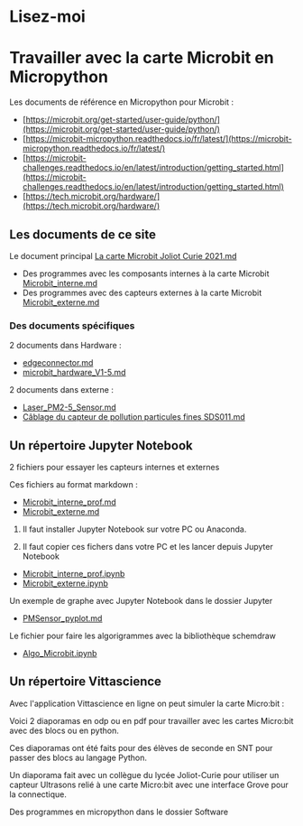 Lisez-moi
=========

Travailler avec la carte Microbit en Micropython
================================================

Les documents de référence en Micropython pour Microbit :

 - [https://microbit.org/get-started/user-guide/python/](https://microbit.org/get-started/user-guide/python/)
 - [https://microbit-micropython.readthedocs.io/fr/latest/](https://microbit-micropython.readthedocs.io/fr/latest/)
 - [https://microbit-challenges.readthedocs.io/en/latest/introduction/getting_started.html](https://microbit-challenges.readthedocs.io/en/latest/introduction/getting_started.html)
 - [https://tech.microbit.org/hardware/](https://tech.microbit.org/hardware/)


Les documents de ce site
------------------------

Le document principal [La carte Microbit Joliot Curie 2021.md](La%20carte%20Microbit%20Joliot%20Curie%202021.md)

- Des programmes avec les composants internes à la carte Microbit [Microbit_interne.md](Microbit_interne.md)
- Des programmes avec des capteurs externes à la carte Microbit [Microbit_externe.md](Microbit_externe.md)

### Des documents spécifiques

2 documents dans Hardware :

 - [edgeconnector.md](Hardware/edgeconnector.md)
 - [microbit_hardware_V1-5.md](Hardware/microbit_hardware_V1-5.md)

2 documents dans externe :

 - [Laser_PM2-5_Sensor.md](Externe/Laser_PM2-5_Sensor.md)
 - [Câblage du capteur de pollution particules fines SDS011.md](Externe/Câblage%20du%20capteur%20de%20pollution%20particules%20fines%20SDS011.md)

 Un répertoire Jupyter Notebook
 ------------------------------

 2 fichiers pour essayer les capteurs internes et externes

 Ces fichiers au format markdown :

 - [Microbit_interne_prof.md](Jupyter/Microbit_interne_prof.md)
 - [Microbit_externe.md](Jupyter/Microbit_externe.md)

1. Il faut installer Jupyter Notebook sur votre PC ou Anaconda.

2. Il faut copier ces fichers dans votre PC et les lancer depuis Jupyter Notebook

 - [Microbit_interne_prof.ipynb](Jupyter/Microbit_interne_prof.ipynb)
 - [Microbit_externe.ipynb](Jupyter/Microbit_externe.ipynb)

Un exemple de graphe avec Jupyter Notebook dans le dossier Jupyter

 - [PMSensor_pyplot.md](Jupyter/PMSensor_pyplot.md)

 Le fichier pour faire les algorigrammes avec la bibliothèque schemdraw

 - [Algo_Microbit.ipynb](Jupyter/Algo_Microbit.ipynb)

Un répertoire Vittascience
--------------------------

Avec l'application Vittascience en ligne on peut simuler la carte Micro:bit :

Voici 2 diaporamas en odp ou en pdf pour travailler avec les cartes Micro:bit avec des blocs ou en python.

Ces diaporamas ont été faits pour des élèves de seconde en SNT pour passer des blocs au langage Python.

Un diaporama fait avec un collègue du lycée Joliot-Curie pour utiliser un capteur Ultrasons relié à une carte Micro:bit avec une interface Grove pour la connectique.

Des programmes en micropython dans le dossier Software
